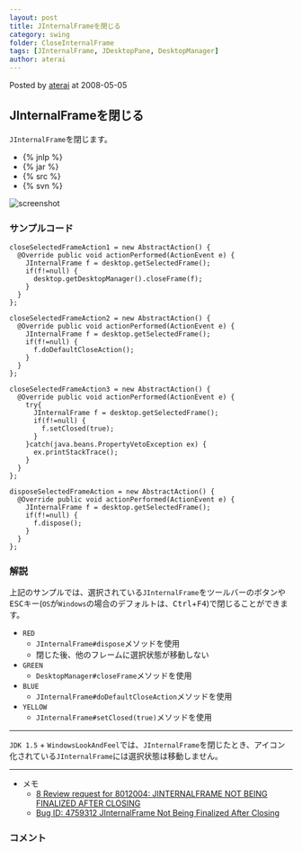 ```yaml
---
layout: post
title: JInternalFrameを閉じる
category: swing
folder: CloseInternalFrame
tags: [JInternalFrame, JDesktopPane, DesktopManager]
author: aterai
---
```


Posted by [aterai](http://terai.xrea.jp/aterai.html) at 2008-05-05

## JInternalFrameを閉じる
`JInternalFrame`を閉じます。

- {% jnlp %}
- {% jar %}
- {% src %}
- {% svn %}

<!-- dummy comment line for breaking list -->

![screenshot](http://lh3.ggpht.com/_9Z4BYR88imo/TQTJcTXtdNI/AAAAAAAAAUY/zL_wkJJa_Ks/s800/CloseInternalFrame.png)

### サンプルコード
<pre class="prettyprint"><code>closeSelectedFrameAction1 = new AbstractAction() {
  @Override public void actionPerformed(ActionEvent e) {
    JInternalFrame f = desktop.getSelectedFrame();
    if(f!=null) {
      desktop.getDesktopManager().closeFrame(f);
    }
  }
};
</code></pre>

<pre class="prettyprint"><code>closeSelectedFrameAction2 = new AbstractAction() {
  @Override public void actionPerformed(ActionEvent e) {
    JInternalFrame f = desktop.getSelectedFrame();
    if(f!=null) {
      f.doDefaultCloseAction();
    }
  }
};
</code></pre>

<pre class="prettyprint"><code>closeSelectedFrameAction3 = new AbstractAction() {
  @Override public void actionPerformed(ActionEvent e) {
    try{
      JInternalFrame f = desktop.getSelectedFrame();
      if(f!=null) {
        f.setClosed(true);
      }
    }catch(java.beans.PropertyVetoException ex) {
      ex.printStackTrace();
    }
  }
};
</code></pre>

<pre class="prettyprint"><code>disposeSelectedFrameAction = new AbstractAction() {
  @Override public void actionPerformed(ActionEvent e) {
    JInternalFrame f = desktop.getSelectedFrame();
    if(f!=null) {
      f.dispose();
    }
  }
};
</code></pre>

### 解説
上記のサンプルでは、選択されている`JInternalFrame`をツールバーのボタンや<kbd>ESC</kbd>キー(`OS`が`Windows`の場合のデフォルトは、<kbd>Ctrl</kbd>+<kbd>F4</kbd>)で閉じることができます。

- `RED`
    - `JInternalFrame#dispose`メソッドを使用
    - 閉じた後、他のフレームに選択状態が移動しない
- `GREEN`
    - `DesktopManager#closeFrame`メソッドを使用
- `BLUE`
    - `JInternalFrame#doDefaultCloseAction`メソッドを使用
- `YELLOW`
    - `JInternalFrame#setClosed(true)`メソッドを使用

<!-- dummy comment line for breaking list -->

- - - -
`JDK 1.5` + `WindowsLookAndFeel`では、`JInternalFrame`を閉じたとき、アイコン化されている`JInternalFrame`には選択状態は移動しません。

- - - -
- メモ
    - [<Swing Dev> 8 Review request for 8012004: JINTERNALFRAME NOT BEING FINALIZED AFTER CLOSING](http://mail.openjdk.java.net/pipermail/swing-dev/2013-April/002688.html)
    - [Bug ID: 4759312 JInternalFrame Not Being Finalized After Closing](http://bugs.sun.com/bugdatabase/view_bug.do?bug_id=4759312)

<!-- dummy comment line for breaking list -->

### コメント
